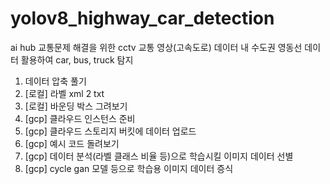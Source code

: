 # yolov8_highway_car_detection
ai hub 교통문제 해결을 위한 cctv 교통 영상(고속도로) 데이터 내 수도권 영동선 데이터 활용하여 car, bus, truck 탐지

1. 데이터 압축 풀기
2. [로컬] 라벨 xml 2 txt
3. [로컬] 바운딩 박스 그려보기
4. [gcp] 클라우드 인스턴스 준비
5. [gcp] 클라우드 스토리지 버킷에 데이터 업로드
6. [gcp] 예시 코드 돌려보기
7. [gcp] 데이터 분석(라벨 클래스 비율 등)으로 학습시킬 이미지 데이터 선별
8. [gcp] cycle gan 모델 등으로 학습용 이미지 데이터 증식
